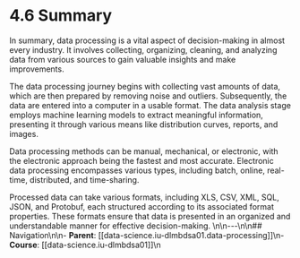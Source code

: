 # 4.6 Summary

In summary, data processing is a vital aspect of decision-making in almost every industry. It involves collecting, organizing, cleaning, and analyzing data from various sources to gain valuable insights and make improvements.

The data processing journey begins with collecting vast amounts of data, which are then prepared by removing noise and outliers. Subsequently, the data are entered into a computer in a usable format. The data analysis stage employs machine learning models to extract meaningful information, presenting it through various means like distribution curves, reports, and images.

Data processing methods can be manual, mechanical, or electronic, with the electronic approach being the fastest and most accurate. Electronic data processing encompasses various types, including batch, online, real-time, distributed, and time-sharing.

Processed data can take various formats, including XLS, CSV, XML, SQL, JSON, and Protobuf, each structured according to its associated format properties. These formats ensure that data is presented in an organized and understandable manner for effective decision-making.
\n\n---\n\n## Navigation\n\n- **Parent**: [[data-science.iu-dlmbdsa01.data-processing]]\n- **Course**: [[data-science.iu-dlmbdsa01]]\n